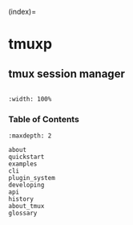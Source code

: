 (index)=

# tmuxp

## tmux session manager

```{include} ../README.md

```

```{image} _static/tmuxp-demo.gif
:width: 100%

```

### Table of Contents

```{toctree}
:maxdepth: 2

about
quickstart
examples
cli
plugin_system
developing
api
history
about_tmux
glossary

```
